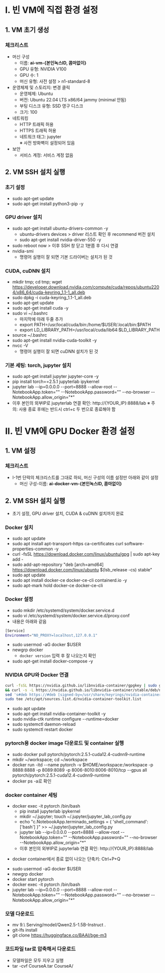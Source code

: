 # I. 빈 VM에 직접 환경 설정

## 1. VM 초기 생성

### 체크리스트
- 머신 구성
    - 이름: **ai-vm-{본인녹스ID, 콤마없이}**
    - GPU 유형: NVIDIA V100
    - GPU 수: 1
    - 머신 유형: 사전 설정 > n1-standard-8
- 운영체제 및 스토리지: 변경 클릭    
    - 운영체제: Ubuntu    
    - 버전: Ubuntu 22.04 LTS x86/64 jammy (minimal 안됨)
    - 부팅 디스크 유형:  SSD 영구 디스크
    - 크기: 100
- 네트워킹
    - HTTP 트래픽 허용
    - HTTPS 트래픽 허용
    - 네트워크 태그: jupyter \
      ※ 사전 방화벽이 설정되어 있음
- 보안
    - 서비스 계정: 서비스 계정 없음
 
## 2. VM SSH 설치 실행

### 초기 설정
- sudo apt-get update
- sudo apt-get install python3-pip -y

### GPU driver 설치
- sudo apt-get install ubuntu-drivers-common -y
    - ubuntu-drivers devices > driver 리스트 확인 후 recommend 버전 설치
    - sudo apt-get install nvidia-driver-550 -y
- sudo reboot now > 이후 SSH 창 닫고 1분쯤 후 다시 연결
- nvidia-smi
    - 명령어 실행이 잘 되면 기본 드라이버는 설치가 된 것
 
### CUDA, cuDNN 설치
- mkdir tmp; cd tmp; wget https://developer.download.nvidia.com/compute/cuda/repos/ubuntu2204/x86_64/cuda-keyring_1.1-1_all.deb
- sudo dpkg -i cuda-keyring_1.1-1_all.deb
- sudo apt-get update
- sudo apt-get install cuda -y
- sudo vi ~/.bashrc
    - 마지막에 아래 두줄 추가
    - export PATH=/usr/local/cuda/bin:/home/\$USER/.local/bin:\$PATH
    - export LD_LIBRARY_PATH=/usr/local/cuda/lib64:$LD_LIBRARY_PATH
- source ~/.bashrc
- sudo apt-get install nvidia-cuda-toolkit -y
- nvcc -V
    - 명령어 실행이 잘 되면 cuDNN 설치가 된 것
 
### 기본 세팅: torch, jupyter 설치
- sudo apt-get install jupyter jupyter-core -y
- pip install torch==2.5.1 jupyterlab ipykernel
- jupyter lab --ip=0.0.0.0 --port=8888 --allow-root --NotebookApp.token="" --NotebookApp.password="" --no-browser --NotebookApp.allow_origin="*"
- 이후 본인의 외부IP로 jupyterlab 연결 확인: http://{YOUR_IP}:8888/lab
※ 주의: 사용 종료 후에는 반드시 ctrl+c 두 번으로 종료해야 함

# II. 빈 VM에 GPU Docker 환경 설정

## 1. VM 설정

### 체크리스트
- I-1번 단락의 체크리스트를 그대로 하되, 머신 구성의 이름 설정만 아래와 같이 설정
    - 머신 구성-이름: **ai-docker-vm-{본인녹스ID, 콤마없이}**

## 2. VM SSH 설치 실행
- 초기 설정, GPU driver 설치, CUDA & cuDNN 설치까지 완료

### Docker 설치
- sudo apt update
- sudo apt install apt-transport-https ca-certificates curl software-properties-common -y
- curl -fsSL https://download.docker.com/linux/ubuntu/gpg | sudo apt-key add -
- sudo add-apt-repository "deb [arch=amd64] https://download.docker.com/linux/ubuntu $(lsb_release -cs) stable"
- sudo apt update
- sudo apt install docker-ce docker-ce-cli containerd.io -y
- sudo apt-mark hold docker-ce docker-ce-cli

### Docker 설정
- sudo mkdir /etc/systemd/system/docker.service.d
- sudo vi /etc/systemd/system/docker.service.d/proxy.conf
- 내용은 아래와 같음
```bash
[Service]
Environment="NO_PROXY=localhost,127.0.0.1"
```

- sudo usermod -aG docker $USER
- newgrp docker
    - `docker version` 입력 후 잘 나오는지 확인
- sudo apt-get install docker-compose -y

### NVIDIA GPU와 Docker 연결
```bash
curl -fsSL https://nvidia.github.io/libnvidia-container/gpgkey | sudo gpg --dearmor -o /usr/share/keyrings/nvidia-container-toolkit-keyring.gpg \
&& curl -s -L https://nvidia.github.io/libnvidia-container/stable/deb/nvidia-container-toolkit.list | \
sed 's#deb https://#deb [signed-by=/usr/share/keyrings/nvidia-container-toolkit-keyring.gpg] https://#g' | \
sudo tee /etc/apt/sources.list.d/nvidia-container-toolkit.list
```
- sudo apt update
- sudo apt-get install nvidia-container-toolkit -y
- sudo nvidia-ctk runtime configure --runtime=docker
- sudo systemctl daemon-reload
- sudo systemctl restart docker

### pytorch용 docker image 다운로드 및 container 실행
- sudo docker pull pytorch/pytorch:2.5.1-cuda12.4-cudnn9-runtime
- mkdir ~/workspace; cd ~/workspace
- docker run -itd --name pytorch -v $HOME/workspace:/workspace -p 8888:8888 -p 8089:8089 -p 8006-8010:8006-8010/tcp --gpus all pytorch/pytorch:2.5.1-cuda12.4-cudnn9-runtime
- docker ps -a로 확인

### docker container 세팅
- docker exec -it pytorch /bin/bash
    - pip install jupyterlab ipykernel
    - mkdir ~/.jupyter; touch ~/.jupyter/jupyter_lab_config.py
    - echo "c.NotebookApp.terminado_settings = { 'shell_command': ['bash'] }" >> ~/.jupyter/jupyter_lab_config.py
    - jupyter lab --ip=0.0.0.0 --port=8888 --allow-root --NotebookApp.token="" --NotebookApp.password="" --no-browser --NotebookApp.allow_origin="*"
    - 이후 본인의 외부IP로 jupyterlab 연결 확인: http://{YOUR_IP}:8888/lab

* docker container에서 종료 없이 나오는 단축키: Ctrl+P+Q


- sudo usermod -aG docker $USER
- newgrp docker
- docker start pytorch
- docker exec -it pytorch /bin/bash
- jupyter lab --ip=0.0.0.0 --port=8888 --allow-root --NotebookApp.token="" --NotebookApp.password="" --no-browser --NotebookApp.allow_origin="*"

### 모델 다운로드
- mv 9.\ Serving/model/Qwen2.5-1.5B-Instruct .
- git-lfs install
- git clone https://huggingface.co/BAAI/bge-m3

### 코드파일 tar로 압축해서 다운로드
- 모델파일은 모두 지우고 실행
- tar -cvf CourseA.tar CourseA/

